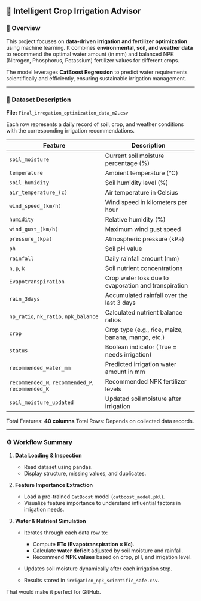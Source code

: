 ## 🌾 Intelligent Crop Irrigation Advisor

### 📘 Overview

This project focuses on **data-driven irrigation and fertilizer optimization** using machine learning. It combines **environmental, soil, and weather data** to recommend the optimal water amount (in mm) and balanced NPK (Nitrogen, Phosphorus, Potassium) fertilizer values for different crops.

The model leverages **CatBoost Regression** to predict water requirements scientifically and efficiently, ensuring sustainable irrigation management.

---

### 🧩 Dataset Description

**File:** `Final_irregation_optimization_data_m2.csv`

Each row represents a daily record of soil, crop, and weather conditions with the corresponding irrigation recommendations.

| Feature                                           | Description                                          |
| ------------------------------------------------- | ---------------------------------------------------- |
| `soil_moisture`                                   | Current soil moisture percentage (%)                 |
| `temperature`                                     | Ambient temperature (°C)                             |
| `soil_humidity`                                   | Soil humidity level (%)                              |
| `air_temperature_(c)`                             | Air temperature in Celsius                           |
| `wind_speed_(km/h)`                               | Wind speed in kilometers per hour                    |
| `humidity`                                        | Relative humidity (%)                                |
| `wind_gust_(km/h)`                                | Maximum wind gust speed                              |
| `pressure_(kpa)`                                  | Atmospheric pressure (kPa)                           |
| `ph`                                              | Soil pH value                                        |
| `rainfall`                                        | Daily rainfall amount (mm)                           |
| `n`, `p`, `k`                                     | Soil nutrient concentrations                         |
| `Evapotranspiration`                              | Crop water loss due to evaporation and transpiration |
| `rain_3days`                                      | Accumulated rainfall over the last 3 days            |
| `np_ratio`, `nk_ratio`, `npk_balance`             | Calculated nutrient balance ratios                   |
| `crop`                                            | Crop type (e.g., rice, maize, banana, mango, etc.)   |
| `status`                                          | Boolean indicator (True = needs irrigation)          |
| `recommended_water_mm`                            | Predicted irrigation water amount in mm              |
| `recommended_N`, `recommended_P`, `recommended_K` | Recommended NPK fertilizer levels                    |
| `soil_moisture_updated`                           | Updated soil moisture after irrigation               |

Total Features: **40 columns**
Total Rows: Depends on collected data records.

---

### ⚙️ Workflow Summary

1. **Data Loading & Inspection**

   * Read dataset using pandas.
   * Display structure, missing values, and duplicates.

2. **Feature Importance Extraction**

   * Load a pre-trained `CatBoost` model (`catboost_model.pkl`).
   * Visualize feature importance to understand influential factors in irrigation needs.

3. **Water & Nutrient Simulation**

   * Iterates through each data row to:

     * Compute **ETc (Evapotranspiration × Kc)**.
     * Calculate **water deficit** adjusted by soil moisture and rainfall.
     * Recommend **NPK values** based on crop, pH, and irrigation level.
   * Updates soil moisture dynamically after each irrigation step.
   * Results stored in `irrigation_npk_scientific_safe.csv`.

That would make it perfect for GitHub.
